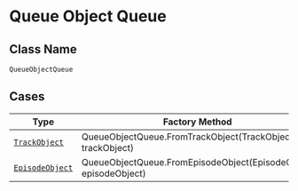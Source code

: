 
# Queue Object Queue

## Class Name

`QueueObjectQueue`

## Cases

| Type | Factory Method |
|  --- | --- |
| [`TrackObject`](../../../doc/models/track-object.md) | QueueObjectQueue.FromTrackObject(TrackObject trackObject) |
| [`EpisodeObject`](../../../doc/models/episode-object.md) | QueueObjectQueue.FromEpisodeObject(EpisodeObject episodeObject) |

